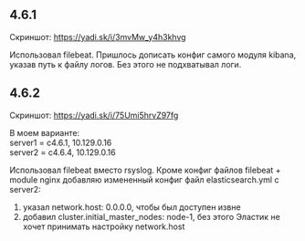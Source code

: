 ## 4.6.1
Скриншот:
https://yadi.sk/i/3mvMw_y4h3khvg

Использовал filebeat.
Пришлось дописать конфиг самого модуля kibana, указав путь к файлу логов. Без этого не подхватывал логи.

## 4.6.2
Скриншот:
https://yadi.sk/i/75Umi5hrvZ97fg

В моем варианте: \
server1 = c4.6.1, 10.129.0.16 \
server2 = c4.6.4, 10.129.0.16

Использовал filebeat вместо rsyslog.
Кроме конфиг файлов filebeat + module nginx добавляю измененный конфиг файл elasticsearch.yml с server2:
1) указал network.host: 0.0.0.0, чтобы был доступен извне
2) добавил cluster.initial_master_nodes: node-1, без этого Эластик не хочет принимать настройку network.host
